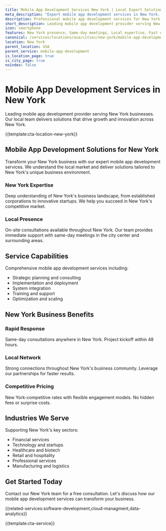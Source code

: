 ```yaml
---
title: Mobile App Development Services New York | Local Expert Solutions
meta_description: "Expert mobile app development services in New York. Local team, same-day consultations, proven results. Transform your business today."
description: Professional mobile app development services for New York businesses
short_description: Leading mobile app development provider serving New York and New York.
icon: smartphone
features: New York presence, Same-day meetings, Local expertise, Fast deployment, Competitive rates, Proven track record
canonical: /services/locations/usa/cities/new-york/mobile-app-development-new-york.html
location: New York
parent_location: USA
parent_service: mobile-app-development
is_location_page: true
is_city_page: true
noindex: false
---
```


# Mobile App Development Services in New York

Leading mobile app development provider serving New York businesses. Our local team delivers solutions that drive growth and innovation across New York.

{{template:cta-location-new-york}}

## Mobile App Development Solutions for New York

Transform your New York business with our expert mobile app development services. We understand the local market and deliver solutions tailored to New York's unique business environment.

### New York Expertise

Deep understanding of New York's business landscape, from established corporations to innovative startups. We help you succeed in New York's competitive market.

### Local Presence

On-site consultations available throughout New York. Our team provides immediate support with same-day meetings in the city center and surrounding areas.

## Service Capabilities

Comprehensive mobile app development services including:
- Strategic planning and consulting
- Implementation and deployment
- System integration
- Training and support
- Optimization and scaling

## New York Business Benefits

### Rapid Response
Same-day consultations anywhere in New York. Project kickoff within 48 hours.

### Local Network
Strong connections throughout New York's business community. Leverage our partnerships for faster results.

### Competitive Pricing
New York-competitive rates with flexible engagement models. No hidden fees or surprise costs.

## Industries We Serve

Supporting New York's key sectors:
- Financial services
- Technology and startups
- Healthcare and biotech
- Retail and hospitality
- Professional services
- Manufacturing and logistics

## Get Started Today

Contact our New York team for a free consultation. Let's discuss how our mobile app development services can transform your business.

{{related-services:software-development,cloud-managment,data-analytics}}

{{template:cta-service}}
